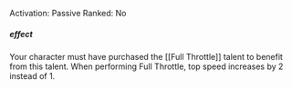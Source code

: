 Activation: Passive
Ranked: No
##### effect
Your character must have purchased the 
[[Full Throttle]] talent to benefit from this talent.
When performing Full Throttle, top speed
increases by 2 instead of 1.